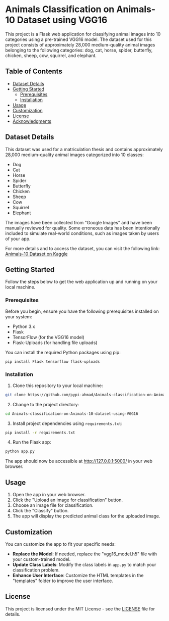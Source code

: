 # Animals Classification on Animals-10 Dataset using VGG16

This project is a Flask web application for classifying animal images into 10 categories using a pre-trained VGG16 model. The dataset used for this project consists of approximately 28,000 medium-quality animal images belonging to the following categories: dog, cat, horse, spider, butterfly, chicken, sheep, cow, squirrel, and elephant.

## Table of Contents

- [Dataset Details](#dataset-details)
- [Getting Started](#getting-started)
  - [Prerequisites](#prerequisites)
  - [Installation](#installation)
- [Usage](#usage)
- [Customization](#customization)
- [License](#license)
- [Acknowledgments](#acknowledgments)

## Dataset Details

This dataset was used for a matriculation thesis and contains approximately 28,000 medium-quality animal images categorized into 10 classes:

- Dog
- Cat
- Horse
- Spider
- Butterfly
- Chicken
- Sheep
- Cow
- Squirrel
- Elephant

The images have been collected from "Google Images" and have been manually reviewed for quality. Some erroneous data has been intentionally included to simulate real-world conditions, such as images taken by users of your app.

For more details and to access the dataset, you can visit the following link: [Animals-10 Dataset on Kaggle](https://www.kaggle.com/datasets/alessiocorrado99/animals10)

## Getting Started

Follow the steps below to get the web application up and running on your local machine.

### Prerequisites

Before you begin, ensure you have the following prerequisites installed on your system:

- Python 3.x
- Flask
- TensorFlow (for the VGG16 model)
- Flask-Uploads (for handling file uploads)

You can install the required Python packages using pip:

```bash
pip install Flask tensorflow flask-uploads
```

### Installation

1. Clone this repository to your local machine:

```bash
git clone https://github.com/pypi-ahmad/Animals-classification-on-Animals-10-dataset-using-VGG16.git
```

2. Change to the project directory:

```bash
cd Animals-classification-on-Animals-10-dataset-using-VGG16
```

3. Install project dependencies using `requirements.txt`:

```bash
pip install -r requirements.txt
```

4. Run the Flask app:

```bash
python app.py
```

The app should now be accessible at http://127.0.0.1:5000/ in your web browser.

## Usage

1. Open the app in your web browser.
2. Click the "Upload an image for classification" button.
3. Choose an image file for classification.
4. Click the "Classify" button.
5. The app will display the predicted animal class for the uploaded image.

## Customization

You can customize the app to fit your specific needs:

- **Replace the Model**: If needed, replace the "vgg16_model.h5" file with your custom-trained model.
- **Update Class Labels**: Modify the class labels in `app.py` to match your classification problem.
- **Enhance User Interface**: Customize the HTML templates in the "templates" folder to improve the user interface.

## License

This project is licensed under the MIT License - see the [LICENSE](LICENSE) file for details.
